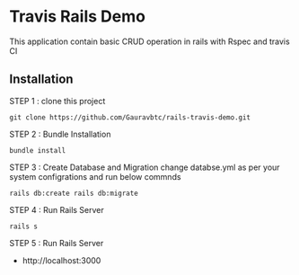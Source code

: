 # Travis Rails Demo

This application contain basic CRUD operation in rails with Rspec and travis CI 

## Installation

STEP 1 : clone this project
```
git clone https://github.com/Gauravbtc/rails-travis-demo.git
```
STEP 2 : Bundle Installation
```
bundle install
```
STEP 3 : Create Database and Migration 
  change databse.yml as per your system configrations and run below commnds
```
rails db:create rails db:migrate    
```
STEP 4 : Run Rails Server
```
rails s
```
STEP 5 : Run Rails Server
 * http://localhost:3000

